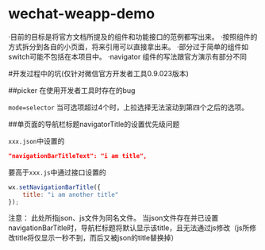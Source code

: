 # wechat-weapp-demo
·目前的目标是将官方文档所提及的组件和功能接口的范例都写出来。
·按照组件的方式拆分到各自的小页面，将来引用可以直接拿出来。
·部分过于简单的组件如switch可能不包括在本项目中。
·navigator 组件的写法跟官方演示有部分不同



#开发过程中的坑(仅针对微信官方开发者工具0.9.023版本)

##picker 在使用开发者工具时存在的bug

`mode=selector`
当可选项超过4个时，上拉选择无法滚动到第四个之后的选项。

##单页面的导航栏标题navigatorTitle的设置优先级问题

`xxx.json`中设置的

```json
"navigationBarTitleText": "i am title",
```

要高于`xxx.js`中通过接口设置的

```javascript
wx.setNavigationBarTitle({
    title: "i am another title"
});
```

注意： 此处所指json、js文件为同名文件。
当json文件存在并已设置navigationBarTitle时，导航栏标题将默认显示该title，且无法通过js修改（js所修改title将仅显示一秒不到，而后又被json的title替换掉）

